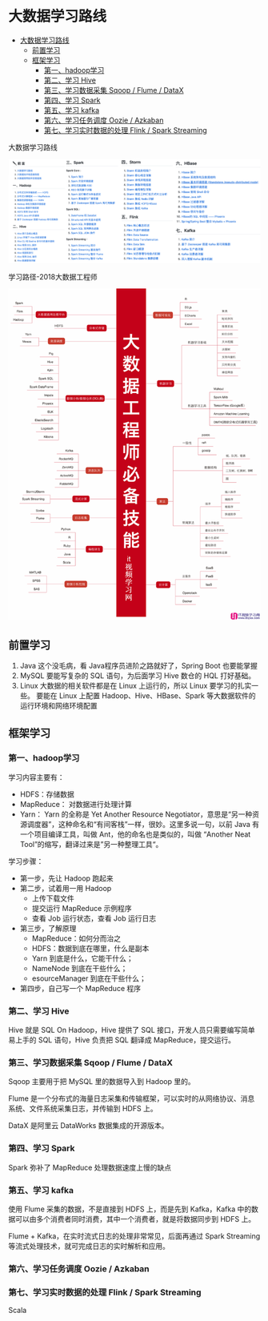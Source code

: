 # 大数据学习路线

- [大数据学习路线](#大数据学习路线)
  - [前置学习](#前置学习)
  - [框架学习](#框架学习)
    - [第一、hadoop学习](#第一hadoop学习)
    - [第二、学习 Hive](#第二学习-hive)
    - [第三、学习数据采集 Sqoop / Flume / DataX](#第三学习数据采集-sqoop--flume--datax)
    - [第四、学习 Spark](#第四学习-spark)
    - [第五、学习 kafka](#第五学习-kafka)
    - [第六、学习任务调度 Oozie / Azkaban](#第六学习任务调度-oozie--azkaban)
    - [第七、学习实时数据的处理 Flink / Spark Streaming](#第七学习实时数据的处理-flink--spark-streaming)

大数据学习路线

![大数据学习路线](./images/大数据学习路线.png)

学习路径-2018大数据工程师

![学习路径-2018大数据工程师](./images/学习路径-2018大数据工程师.png)

## 前置学习

1. Java
这个没毛病，看 Java程序员进阶之路就好了，Spring Boot 也要能掌握
2. MySQL
要能写复杂的 SQL 语句，为后面学习 Hive 数仓的 HQL 打好基础。
3. Linux
大数据的相关软件都是在 Linux 上运行的，所以 Linux 要学习的扎实一些。
要能在 Linux 上配置 Hadoop、Hive、HBase、Spark 等大数据软件的运行环境和网络环境配置

## 框架学习

### 第一、hadoop学习

学习内容主要有：

- HDFS：存储数据
- MapReduce： 对数据进行处理计算
- Yarn： Yarn 的全称是 Yet Another Resource Negotiator，意思是“另一种资源调度器”，这种命名和“有间客栈”一样，很妙。这里多说一句，以前 Java 有一个项目编译工具，叫做 Ant，他的命名也是类似的，叫做 “Another Neat Tool”的缩写，翻译过来是”另一种整理工具“。

学习步骤：

- 第一步，先让 Hadoop 跑起来
- 第二步，试着用一用 Hadoop
  - 上传下载文件
  - 提交运行 MapReduce 示例程序
  - 查看 Job 运行状态，查看 Job 运行日志
- 第三步，了解原理
  - MapReduce：如何分而治之
  - HDFS：数据到底在哪里，什么是副本
  - Yarn 到底是什么，它能干什么；
  - NameNode 到底在干些什么；
  - esourceManager 到底在干些什么；
- 第四步，自己写一个 MapReduce 程序

### 第二、学习 Hive

Hive 就是 SQL On Hadoop，Hive 提供了 SQL 接口，开发人员只需要编写简单易上手的 SQL 语句，Hive 负责把 SQL 翻译成 MapReduce，提交运行。

### 第三、学习数据采集 Sqoop / Flume / DataX

Sqoop 主要用于把 MySQL 里的数据导入到 Hadoop 里的。

Flume 是一个分布式的海量日志采集和传输框架，可以实时的从网络协议、消息系统、文件系统采集日志，并传输到 HDFS 上。

DataX 是阿里云 DataWorks 数据集成的开源版本。

### 第四、学习 Spark

Spark 弥补了 MapReduce 处理数据速度上慢的缺点

### 第五、学习 kafka

使用 Flume 采集的数据，不是直接到 HDFS 上，而是先到 Kafka，Kafka 中的数据可以由多个消费者同时消费，其中一个消费者，就是将数据同步到 HDFS 上。

Flume + Kafka，在实时流式日志的处理非常常见，后面再通过 Spark Streaming 等流式处理技术，就可完成日志的实时解析和应用。

### 第六、学习任务调度 Oozie / Azkaban

### 第七、学习实时数据的处理 Flink / Spark Streaming

Scala